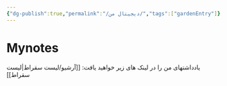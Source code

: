 ```yaml
---
{"dg-publish":true,"permalink":"/دیجیتال من/","tags":["gardenEntry"]}
---
```


# Mynotes
یادداشتهای من را در لینک های زیر خواهید یافت:
[[آرشیو/لیست سقراط\|لیست سقراط]]